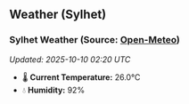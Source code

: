 ## Weather (Sylhet)

<!-- WEATHER-START -->
### Sylhet Weather (Source: [Open-Meteo](https://open-meteo.com))
_Updated: 2025-10-10 02:20 UTC_
* 🌡️ **Current Temperature:** 26.0°C
* 💧 **Humidity:** 92%
<!-- WEATHER-END -->












































































